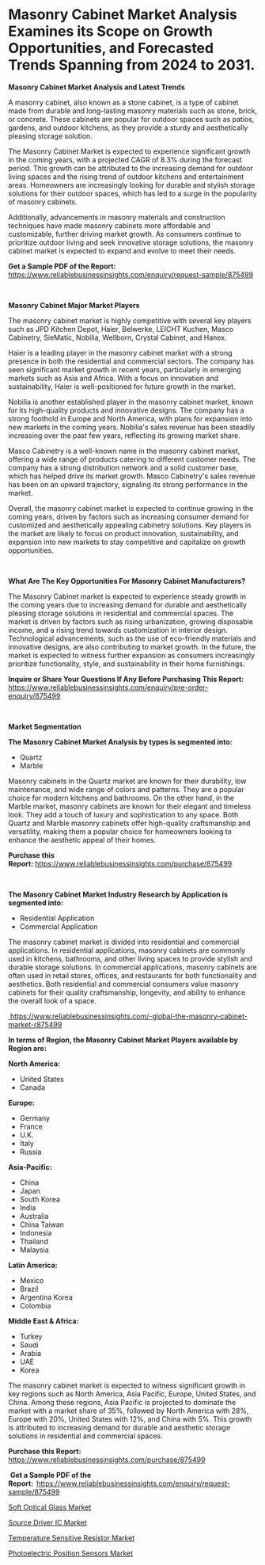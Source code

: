 <p><h1>Masonry Cabinet Market Analysis Examines its Scope on Growth Opportunities, and Forecasted Trends Spanning from 2024 to 2031.</h1></p><p><strong>Masonry Cabinet Market Analysis and Latest Trends</strong></p>
<p><p>A masonry cabinet, also known as a stone cabinet, is a type of cabinet made from durable and long-lasting masonry materials such as stone, brick, or concrete. These cabinets are popular for outdoor spaces such as patios, gardens, and outdoor kitchens, as they provide a sturdy and aesthetically pleasing storage solution.</p><p>The Masonry Cabinet Market is expected to experience significant growth in the coming years, with a projected CAGR of 8.3% during the forecast period. This growth can be attributed to the increasing demand for outdoor living spaces and the rising trend of outdoor kitchens and entertainment areas. Homeowners are increasingly looking for durable and stylish storage solutions for their outdoor spaces, which has led to a surge in the popularity of masonry cabinets.</p><p>Additionally, advancements in masonry materials and construction techniques have made masonry cabinets more affordable and customizable, further driving market growth. As consumers continue to prioritize outdoor living and seek innovative storage solutions, the masonry cabinet market is expected to expand and evolve to meet their needs.</p></p>
<p><strong>Get a Sample PDF of the Report:&nbsp;</strong> <a href="https://www.reliablebusinessinsights.com/enquiry/request-sample/875499">https://www.reliablebusinessinsights.com/enquiry/request-sample/875499</a></p>
<p>&nbsp;</p>
<p><strong>Masonry Cabinet Major Market Players</strong></p>
<p><p>The masonry cabinet market is highly competitive with several key players such as JPD Kitchen Depot, Haier, Belwerke, LEICHT Kuchen, Masco Cabinetry, SieMatic, Nobilia, Wellborn, Crystal Cabinet, and Hanex. </p><p>Haier is a leading player in the masonry cabinet market with a strong presence in both the residential and commercial sectors. The company has seen significant market growth in recent years, particularly in emerging markets such as Asia and Africa. With a focus on innovation and sustainability, Haier is well-positioned for future growth in the market.</p><p>Nobilia is another established player in the masonry cabinet market, known for its high-quality products and innovative designs. The company has a strong foothold in Europe and North America, with plans for expansion into new markets in the coming years. Nobilia's sales revenue has been steadily increasing over the past few years, reflecting its growing market share.</p><p>Masco Cabinetry is a well-known name in the masonry cabinet market, offering a wide range of products catering to different customer needs. The company has a strong distribution network and a solid customer base, which has helped drive its market growth. Masco Cabinetry's sales revenue has been on an upward trajectory, signaling its strong performance in the market.</p><p>Overall, the masonry cabinet market is expected to continue growing in the coming years, driven by factors such as increasing consumer demand for customized and aesthetically appealing cabinetry solutions. Key players in the market are likely to focus on product innovation, sustainability, and expansion into new markets to stay competitive and capitalize on growth opportunities.</p></p>
<p>&nbsp;</p>
<p><strong>What Are The Key Opportunities For Masonry Cabinet Manufacturers?</strong></p>
<p><p>The Masonry Cabinet market is expected to experience steady growth in the coming years due to increasing demand for durable and aesthetically pleasing storage solutions in residential and commercial spaces. The market is driven by factors such as rising urbanization, growing disposable income, and a rising trend towards customization in interior design. Technological advancements, such as the use of eco-friendly materials and innovative designs, are also contributing to market growth. In the future, the market is expected to witness further expansion as consumers increasingly prioritize functionality, style, and sustainability in their home furnishings.</p></p>
<p><strong>Inquire or Share Your Questions If Any Before Purchasing This Report:</strong> <a href="https://www.reliablebusinessinsights.com/enquiry/pre-order-enquiry/875499">https://www.reliablebusinessinsights.com/enquiry/pre-order-enquiry/875499</a></p>
<p>&nbsp;</p>
<p><strong>Market Segmentation</strong></p>
<p><strong>The Masonry Cabinet Market Analysis by types is segmented into:</strong></p>
<p><ul><li>Quartz</li><li>Marble</li></ul></p>
<p><p>Masonry cabinets in the Quartz market are known for their durability, low maintenance, and wide range of colors and patterns. They are a popular choice for modern kitchens and bathrooms. On the other hand, in the Marble market, masonry cabinets are known for their elegant and timeless look. They add a touch of luxury and sophistication to any space. Both Quartz and Marble masonry cabinets offer high-quality craftsmanship and versatility, making them a popular choice for homeowners looking to enhance the aesthetic appeal of their homes.</p></p>
<p><strong>Purchase this Report:&nbsp;</strong><a href="https://www.reliablebusinessinsights.com/purchase/875499">https://www.reliablebusinessinsights.com/purchase/875499</a></p>
<p>&nbsp;</p>
<p><strong>The Masonry Cabinet Market Industry Research by Application is segmented into:</strong></p>
<p><ul><li>Residential Application</li><li>Commercial Application</li></ul></p>
<p><p>The masonry cabinet market is divided into residential and commercial applications. In residential applications, masonry cabinets are commonly used in kitchens, bathrooms, and other living spaces to provide stylish and durable storage solutions. In commercial applications, masonry cabinets are often used in retail stores, offices, and restaurants for both functionality and aesthetics. Both residential and commercial consumers value masonry cabinets for their quality craftsmanship, longevity, and ability to enhance the overall look of a space.</p></p>
<p><a href="https://www.reliablebusinessinsights.com/-global-the-masonry-cabinet-market-r875499">&nbsp;https://www.reliablebusinessinsights.com/-global-the-masonry-cabinet-market-r875499</a></p>
<p><strong>In terms of Region, the Masonry Cabinet Market Players available by Region are:</strong></p>
<p>
    <p> <strong> North America: </strong>
        <ul>
            <li>United States</li>
            <li>Canada</li>
        </ul>
        </p> 
    <p> <strong> Europe: </strong>
        <ul>
            <li>Germany</li>
            <li>France</li>
            <li>U.K.</li>
            <li>Italy</li>
            <li>Russia</li>
        </ul>
        </p> 
    <p> <strong> Asia-Pacific: </strong>
        <ul>
            <li>China</li>
            <li>Japan</li>
            <li>South Korea</li>
            <li>India</li>
            <li>Australia</li>
            <li>China Taiwan</li>
            <li>Indonesia</li>
            <li>Thailand</li>
            <li>Malaysia</li>
        </ul>
        </p> 
    <p> <strong> Latin America: </strong>
        <ul>
            <li>Mexico</li>
            <li>Brazil</li>
            <li>Argentina Korea</li>
            <li>Colombia</li>
        </ul>
        </p> 
    <p> <strong> Middle East & Africa: </strong>
        <ul>
            <li>Turkey</li>
            <li>Saudi</li>
            <li>Arabia</li>
            <li>UAE</li>
            <li>Korea</li>
        </ul>
    </p>
    </p>
<p><p>The masonry cabinet market is expected to witness significant growth in key regions such as North America, Asia Pacific, Europe, United States, and China. Among these regions, Asia Pacific is projected to dominate the market with a market share of 35%, followed by North America with 28%, Europe with 20%, United States with 12%, and China with 5%. This growth is attributed to increasing demand for durable and aesthetic storage solutions in residential and commercial spaces.</p></p>
<p><strong>Purchase this Report: </strong><a href="https://www.reliablebusinessinsights.com/purchase/875499">https://www.reliablebusinessinsights.com/purchase/875499</a></p>
<p>&nbsp;<strong>Get a Sample PDF of the Report:&nbsp;&nbsp;</strong><a href="https://www.reliablebusinessinsights.com/enquiry/request-sample/875499">https://www.reliablebusinessinsights.com/enquiry/request-sample/875499</a></p>
<p><strong></strong></p>
<p><p><a href="https://github.com/eliasMan59/Market-Research-Report-List-1/blob/main/soft-optical-glass-market.md">Soft Optical Glass Market</a></p><p><a href="https://issuu.com/reportprime-2/docs/source-driver-ic-market-size-2030.pptx">Source Driver IC Market</a></p><p><a href="https://issuu.com/reportprime-2/docs/temperature-sensitive-resistor-market-size-2030.pp">Temperature Sensitive Resistor Market</a></p><p><a href="https://github.com/MaryamSipes/Market-Research-Report-List-1/blob/main/photoelectric-position-sensors-market.md">Photoelectric Position Sensors Market</a></p></p>